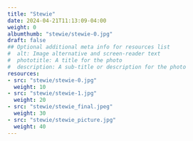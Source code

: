 ```yaml
---
title: "Stewie"
date: 2024-04-21T11:13:09-04:00
weight: 0
albumthumb: "stewie/stewie-0.jpg"
draft: false
## Optional additional meta info for resources list
#  alt: Image alternative and screen-reader text
#  phototitle: A title for the photo
#  description: A sub-title or description for the photo
resources:
- src: "stewie/stewie-0.jpg"
  weight: 10
- src: "stewie/stewie-1.jpg"
  weight: 20
- src: "stewie/stewie_final.jpeg"
  weight: 30
- src: "stewie/stewie_picture.jpg"
  weight: 40
---
```

